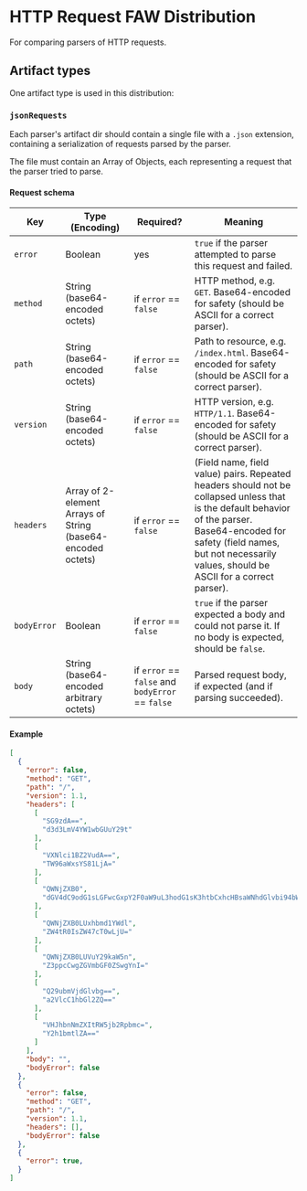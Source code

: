 # HTTP Request FAW Distribution

For comparing parsers of HTTP requests.

## Artifact types

One artifact type is used in this distribution:

### `jsonRequests`

Each parser's artifact dir should contain a single file with a
`.json` extension, containing a serialization of requests parsed by
the parser.

The file must contain an Array of Objects, each representing a
request that the parser tried to parse.

#### Request schema

| Key | Type (Encoding) | Required? | Meaning |
| --- | --- | --- | --- |
| `error` | Boolean | yes | `true` if the parser attempted to parse this request and failed. |
| `method` | String (base64-encoded octets) | if `error` == `false` | HTTP method, e.g. `GET`. Base64-encoded for safety (should be ASCII for a correct parser). |
| `path` | String (base64-encoded octets) | if `error` == `false` | Path to resource, e.g. `/index.html`. Base64-encoded for safety (should be ASCII for a correct parser). |
| `version` | String (base64-encoded octets) | if `error` == `false` | HTTP version, e.g. `HTTP/1.1`. Base64-encoded for safety (should be ASCII for a correct parser). |
| `headers` | Array of 2-element Arrays of String (base64-encoded octets) | if `error` == `false` | (Field name, field value) pairs. Repeated headers should not be collapsed unless that is the default behavior of the parser. Base64-encoded for safety (field names, but not necessarily values, should be ASCII for a correct parser). |
| `bodyError` | Boolean | if `error` == `false` | `true` if the parser expected a body and could not parse it. If no body is expected, should be `false`. |
| `body` | String (base64-encoded arbitrary octets) | if `error` == `false` and `bodyError` == `false` | Parsed request body, if expected (and if parsing succeeded). |

#### Example

```json
[
  {
    "error": false,
    "method": "GET",
    "path": "/",
    "version": 1.1,
    "headers": [
      [
        "SG9zdA==",
        "d3d3LmV4YW1wbGUuY29t"
      ],
      [
        "VXNlci1BZ2VudA==",
        "TW96aWxsYS81LjA="
      ],
      [
        "QWNjZXB0",
        "dGV4dC9odG1sLGFwcGxpY2F0aW9uL3hodG1sK3htbCxhcHBsaWNhdGlvbi94bWw7cT0wLjksaW1hZ2UvYXZpZixpbWFnZS93ZWJwLCovKjtxPTAuOA=="
      ],
      [
        "QWNjZXB0LUxhbmd1YWdl",
        "ZW4tR0IsZW47cT0wLjU="
      ],
      [
        "QWNjZXB0LUVuY29kaW5n",
        "Z3ppcCwgZGVmbGF0ZSwgYnI="
      ],
      [
        "Q29ubmVjdGlvbg==",
        "a2VlcC1hbGl2ZQ=="
      ],
      [
        "VHJhbnNmZXItRW5jb2Rpbmc=",
        "Y2h1bmtlZA=="
      ]
    ],
    "body": "",
    "bodyError": false
  },
  {
    "error": false,
    "method": "GET",
    "path": "/",
    "version": 1.1,
    "headers": [],
    "bodyError": false
  },
  {
    "error": true,
  }
]
```
